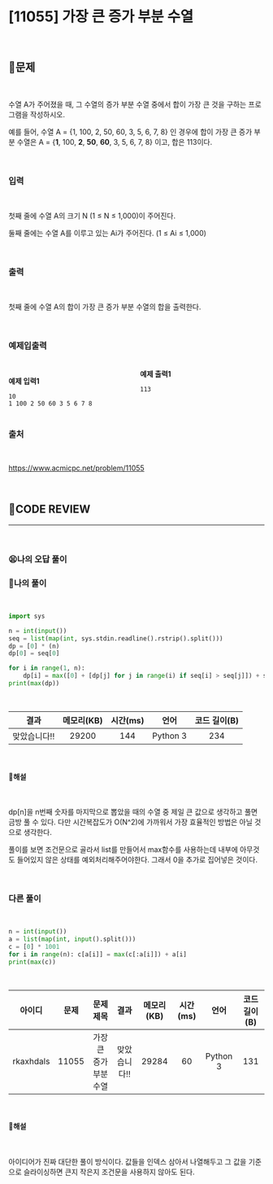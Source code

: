 # [11055] 가장 큰 증가 부분 수열

<br/>

## **📝문제**

<br/>

수열 A가 주어졌을 때, 그 수열의 증가 부분 수열 중에서 합이 가장 큰 것을 구하는 프로그램을 작성하시오.

예를 들어, 수열 A = {1, 100, 2, 50, 60, 3, 5, 6, 7, 8} 인 경우에 합이 가장 큰 증가 부분 수열은 A = {**1**, 100, **2**, **50**, **60**, 3, 5, 6, 7, 8} 이고, 합은 113이다.

<br/>

### **입력**

<br/>

첫째 줄에 수열 A의 크기 N (1 ≤ N ≤ 1,000)이 주어진다.

둘째 줄에는 수열 A를 이루고 있는 Ai가 주어진다. (1 ≤ Ai ≤ 1,000)

<br/>

### **출력**

<br/>

첫째 줄에 수열 A의 합이 가장 큰 증가 부분 수열의 합을 출력한다.

<br/>

### **예제입출력**

<br/>

<div style="column-count:2; ">
  <div>

**예제 입력1**

```
10
1 100 2 50 60 3 5 6 7 8
```

  </div>
  <div>

**예제 출력1**

```
113
```

  </div>
</div>

<br/>

### **출처**

<br/>

https://www.acmicpc.net/problem/11055

<br/>

## **🧐CODE REVIEW**
***

<br/>

### **😫나의 오답 풀이**
### **🧾나의 풀이**

<br/>

```python
import sys

n = int(input())
seq = list(map(int, sys.stdin.readline().rstrip().split()))
dp = [0] * (n)
dp[0] = seq[0]

for i in range(1, n):
    dp[i] = max([0] + [dp[j] for j in range(i) if seq[i] > seq[j]]) + seq[i]
print(max(dp))
```

<br/>

결과	| 메모리(KB) |	시간(ms) |	언어 |	코드 길이(B)
:----:|:-----:|:-----:|:-----:|:--------:
맞았습니다!! |	29200 |	144 |	Python 3 |	234

<br/>

#### **📝해설**

<br/>

dp[n]을 n번째 숫자를 마지막으로 뽑았을 때의 수열 중 제일 큰 값으로 생각하고 풀면 금방 풀 수 있다. 다만 시간복잡도가 O(N^2)에 가까워서 가장 효율적인 방법은 아닐 것으로 생각한다.

풀이를 보면 조건문으로 골라서 list를 만들어서 max함수를 사용하는데 내부에 아무것도 들어있지 않은 상태를 예외처리해주어야한다. 그래서 0을 추가로 집어넣은 것이다.

<br/>

### **다른 풀이**

<br/>

```python
n = int(input())
a = list(map(int, input().split()))
c = [0] * 1001
for i in range(n): c[a[i]] = max(c[:a[i]]) + a[i]
print(max(c))
```

<br/>

아이디 |	문제	| 문제 제목 |	결과	| 메모리(KB) |	시간(ms) |	언어 |	코드 길이(B) 
:-----:|:-----:|:---------:|:-----:|:-----:|:-----:|:----:|:--------:
rkaxhdals |	11055 |	가장 큰 증가 부분 수열 |	맞았습니다!! |	29284 |	60 |	Python 3 |	131

<br/>

#### **📝해설**

<br/>

아이디어가 진짜 대단한 풀이 방식이다. 값들을 인덱스 삼아서 나열해두고 그 값을 기준으로 슬라이싱하면 큰지 작은지 조건문을 사용하지 않아도 된다.

<br/>